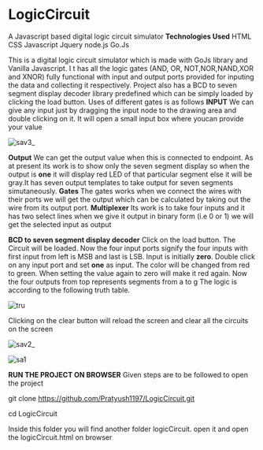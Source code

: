 # LogicCircuit
A Javascript based digital logic circuit simulator
**Technologies Used**
HTML
CSS
Javascript
Jquery
node.js
Go.Js

This is a digital logic circuit simulator which is made with GoJs library and Vanilla Javascript. I t has all the logic gates (AND, OR, NOT,NOR,NAND,XOR and XNOR) fully functional with input and output ports provided for inputing the data and collecting it respectively.
 Project also has a BCD to seven segment display decoder library predefined which can be simply loaded by clicking the load button.
Uses of different gates is as follows
**INPUT** We can give any input just by dragging the input node to the drawing area and double clicking on it. It will open a small input box where youcan provide your value



![sav3_](https://user-images.githubusercontent.com/32239181/59966073-56496780-9534-11e9-896f-bf71886c1592.png)



**Output** We can get the output value when this is connected to endpoint. As at present its work is to show only the seven segment display so when the output is **one** it will display red LED of that particular segment  else it will be gray.It has seven output templates to take output for seven segments simutaneously.
**Gates** The gates works when we connect the wires with their ports we will get the output which can be calculated by taking out the wire from its output port.
**Multiplexer** Its work is to take four inputs and it has two select lines when we give it output in binary form (i.e 0 or 1) we will get the selected input as output


**BCD to seven segment display decoder**
Click on the load button. The Circuit will be loaded. Now the four input ports signify the four inputs with first input from left is MSB and last is LSB. Input is initially **zero**. Double click on any input port and set **one** as input. The color will be changed from red to green. When setting the value again to zero will make it red again. Now the four outputs from top represents segments from a to g
The logic is according to the following truth table.


![tru](https://user-images.githubusercontent.com/32239181/59966241-ed172380-9536-11e9-824b-4e70ef823d00.PNG)



Clicking on the clear button will reload the screen and clear all the circuits on the screen



![sav2_](https://user-images.githubusercontent.com/32239181/59966229-d96bbd00-9536-11e9-87cc-c9f7a7e6afe5.png)



![sa1](https://user-images.githubusercontent.com/32239181/59966203-695d3700-9536-11e9-8bf5-0affbef75568.png)

**RUN THE PROJECT ON BROWSER**
Given steps are to be followed to open the project

git clone https://github.com/Pratyush1197/LogicCircuit.git

cd LogicCircuit

Inside this folder you will find another folder logicCircuit. open it and open the logicCircuit.html on browser


